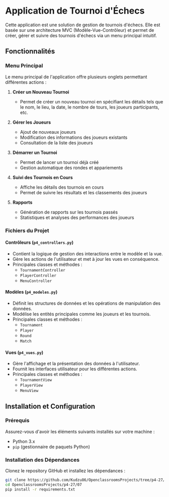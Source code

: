 # Application de Tournoi d'Échecs

Cette application est une solution de gestion de tournois d'échecs. Elle est basée sur une architecture MVC (Modèle-Vue-Contrôleur) et permet de créer, gérer et suivre des tournois d'échecs via un menu principal intuitif.

## Fonctionnalités

### Menu Principal

Le menu principal de l'application offre plusieurs onglets permettant différentes actions :

1. **Créer un Nouveau Tournoi**
   - Permet de créer un nouveau tournoi en spécifiant les détails tels que le nom, le lieu, la date, le nombre de tours, les joueurs participants, etc.

2. **Gérer les Joueurs**
   - Ajout de nouveaux joueurs
   - Modification des informations des joueurs existants
   - Consultation de la liste des joueurs

3. **Démarrer un Tournoi**
   - Permet de lancer un tournoi déjà créé
   - Gestion automatique des rondes et appariements

4. **Suivi des Tournois en Cours**
   - Affiche les détails des tournois en cours
   - Permet de suivre les résultats et les classements des joueurs

5. **Rapports**
   - Génération de rapports sur les tournois passés
   - Statistiques et analyses des performances des joueurs

### Fichiers du Projet

#### Contrôleurs (`p4_controllers.py`)
- Contient la logique de gestion des interactions entre le modèle et la vue.
- Gère les actions de l'utilisateur et met à jour les vues en conséquence.
- Principales classes et méthodes : 
  - `TournamentController`
  - `PlayerController`
  - `MenuController`

#### Modèles (`p4_modeles.py`)
- Définit les structures de données et les opérations de manipulation des données.
- Modélise les entités principales comme les joueurs et les tournois.
- Principales classes et méthodes :
  - `Tournament`
  - `Player`
  - `Round`
  - `Match`

#### Vues (`p4_vues.py`)
- Gère l'affichage et la présentation des données à l'utilisateur.
- Fournit les interfaces utilisateur pour les différentes actions.
- Principales classes et méthodes :
  - `TournamentView`
  - `PlayerView`
  - `MenuView`

## Installation et Configuration

### Prérequis

Assurez-vous d'avoir les éléments suivants installés sur votre machine :

- Python 3.x
- `pip` (gestionnaire de paquets Python)

### Installation des Dépendances

Clonez le repository GitHub et installez les dépendances :

```bash
git clone https://github.com/Kudzu86/OpenclassroomsProjects/tree/p4-27/07
cd OpenclassroomsProjects/p4-27/07
pip install -r requirements.txt
